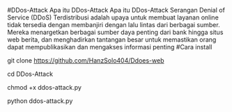#DDos-Attack
Apa itu DDos-Attack
Apa itu DDos-Attack
Serangan Denial of Service (DDoS) Terdistribusi adalah upaya untuk membuat layanan online tidak tersedia
dengan membanjiri dengan lalu lintas dari berbagai sumber. Mereka menargetkan berbagai sumber daya penting dari bank hingga situs web berita,
dan menghadirkan tantangan besar untuk memastikan orang dapat mempublikasikan dan mengakses informasi penting
#Cara install

git clone https://github.com/HanzSolo404/Ddoes-web

cd DDos-Attack

chmod +x ddos-attack.py

python ddos-attack.py
